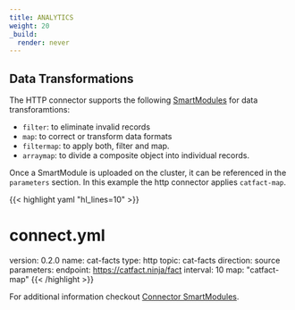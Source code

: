 ```yaml
---
title: ANALYTICS
weight: 20
_build:
  render: never
---
```


## Data Transformations

The HTTP connector supports the following [SmartModules](/docs/smartmodules/overview/) for data transforamtions:

- `filter`: to eliminate invalid records
- `map`: to correct or transform data formats
- `filtermap`: to apply both, filter and map.
- `arraymap`: to divide a composite object into individual records.

Once a SmartModule is uploaded on the cluster, it can be referenced in the `parameters` section. In this example the http connector applies `catfact-map`.

{{< highlight yaml "hl_lines=10" >}}
# connect.yml
version: 0.2.0
name: cat-facts
type: http
topic: cat-facts
direction: source
parameters:
  endpoint: https://catfact.ninja/fact
  interval: 10
  map: "catfact-map"
{{< /highlight >}}

For additional information checkout [Connector SmartModules](/connectors/#smartmodules).